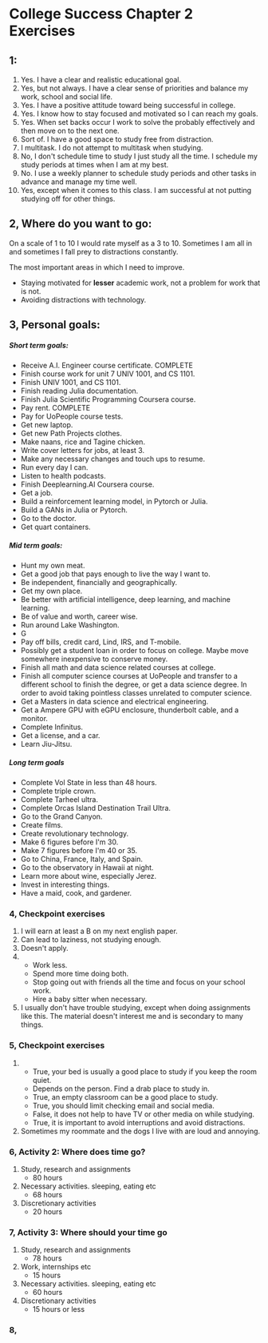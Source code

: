 
# College Success Chapter 2 Exercises

## 1:
1. Yes. I have a clear and realistic educational goal.
2. Yes, but not always. I have a clear sense of priorities and balance my work, school and social life.
3. Yes. I have a positive attitude toward being successful in college.
4. Yes. I know how to stay focused and motivated so I can reach my goals.
5. Yes. When set backs occur I work to solve the probably effectively and then move on to the next one.
6. Sort of. I have a good space to study free from distraction.
7. I multitask. I do not attempt to multitask when studying.
8. No, I don't schedule time to study I just study all the time. I schedule my study periods at times when I am at my best.
9. No. I use a weekly planner to schedule study periods and other tasks in advance and manage my time well.
10. Yes, except when it comes to this class. I am successful at not putting studying off for other things.

## 2, Where do you want to go:
On a scale of 1 to 10 I would rate myself as a 3 to 10. Sometimes I am all in and sometimes I fall prey to distractions constantly.

The most important areas in which I need to improve.
* Staying motivated for **lesser** academic work, not a problem for work that is not.
* Avoiding distractions with technology.

## 3, Personal goals:
##### Short term goals:
* Receive A.I. Engineer course certificate. COMPLETE
* Finish course work for unit 7 UNIV 1001, and CS 1101.
* Finish UNIV 1001, and CS 1101.
* Finish reading Julia documentation.
* Finish Julia Scientific Programming Coursera course.
* Pay rent. COMPLETE
* Pay for UoPeople course tests.
* Get new laptop.
* Get new Path Projects clothes.
* Make naans, rice and Tagine chicken.
* Write cover letters for jobs, at least 3.
* Make any necessary changes and touch ups to resume.
* Run every day I can.
* Listen to health podcasts.
* Finish Deeplearning.AI Coursera course.
* Get a job.
* Build a reinforcement learning model, in Pytorch or Julia.
* Build a GANs in Julia or Pytorch.
* Go to the doctor.
* Get quart containers.
##### Mid term goals:
* Hunt my own meat.
* Get a good job that pays enough to live the way I want to.
* Be independent, financially and geographically.
* Get my own place.
* Be better with artificial intelligence, deep learning, and machine learning.
* Be of value and worth, career wise.
* Run around Lake Washington.
* G
* Pay off bills, credit card, Lind, IRS, and T-mobile.
* Possibly get a student loan in order to focus on college. Maybe move somewhere inexpensive to conserve money.
* Finish all math and data science related courses at college.
* Finish all computer science courses at UoPeople and transfer to a different school to finish the degree, or get a data science degree. In order to avoid taking pointless classes unrelated to computer science.
* Get a Masters in data science and electrical engineering.
* Get a Ampere GPU with eGPU enclosure, thunderbolt cable, and a monitor.
* Complete Infinitus.
* Get a license, and a car.
* Learn Jiu-Jitsu.
##### Long term goals
* Complete Vol State in less than 48 hours.
* Complete triple crown.
* Complete Tarheel ultra.
* Complete Orcas Island Destination Trail Ultra.
* Go to the Grand Canyon.
* Create films.
* Create revolutionary technology.
* Make 6 figures before I'm 30.
* Make 7 figures before I'm 40 or 35.
* Go to China, France, Italy, and Spain.
* Go to the observatory in Hawaii at night.
* Learn more about wine, especially Jerez.
* Invest in interesting things.
* Have a maid, cook, and gardener.

### 4, Checkpoint exercises
1. I will earn at least a B on my next english paper.
2. Can lead to laziness, not studying enough.
3. Doesn't apply.
4. 
    * Work less.
    * Spend more time doing both.
    * Stop going out with friends all the time and focus on your school work.
    * Hire a baby sitter when necessary.
5. I usually don't have trouble studying, except when doing assignments like this. The material doesn't interest me and is secondary to many things.

### 5, Checkpoint exercises
1. 
    * True, your bed is usually a good place to study if you keep the room quiet.
    * Depends on the person. Find a drab place to study in.
    * True, an empty classroom can be a good place to study.
    * True, you should limit checking email and social media.
    * False, it does not help to have TV or other media on while studying.
    * True, it is important to avoid interruptions and avoid distractions.
2. Sometimes my roommate and the dogs I live with are loud and annoying.

### 6, Activity 2: Where does time go?
1. Study, research and assignments
    * 80 hours
2. Necessary activities. sleeping, eating etc
    * 68 hours
3. Discretionary activities
    * 20 hours
### 7, Activity 3: Where should your time go
1. Study, research and assignments
    * 78 hours
3. Work, internships etc
    * 15 hours
4. Necessary activities. sleeping, eating etc
    * 60 hours
5. Discretionary activities
    * 15 hours or less

### 8, 